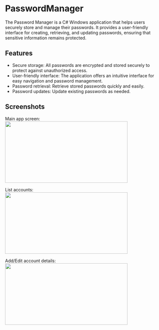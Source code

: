 # PasswordManager  
The Password Manager is a C# Windows application that helps users securely store and manage their passwords. It provides a user-friendly interface for creating, retrieving, and updating passwords, ensuring that sensitive information remains protected.

## Features

- Secure storage: All passwords are encrypted and stored securely to protect against unauthorized access.
- User-friendly interface: The application offers an intuitive interface for easy navigation and password management.
- Password retrieval: Retrieve stored passwords quickly and easily.
- Password updates: Update existing passwords as needed.

## Screenshots

Main app screen:  
<image src="/public/ss1.png" width="400" height="200">

List accounts:  
<image src="/public/ss2.png" width="400" height="200">

Add/Edit account details:  
<image src="/public/ss3.png" width="400" height="200">
